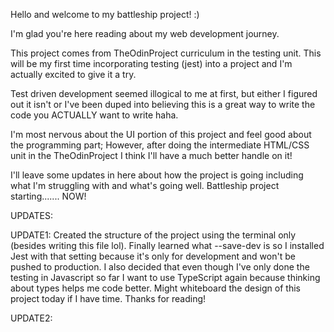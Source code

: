 Hello and welcome to my battleship project! :) 

I'm glad you're here reading about my web development journey.

This project comes from TheOdinProject curriculum in the testing unit. This will be my first time incorporating testing (jest) into a project and I'm actually excited to give it a try. 

Test driven development seemed illogical to me at first, but either I figured out it isn't or I've been duped into believing this is a great way to write the code you ACTUALLY want to write haha.

I'm most nervous about the UI portion of this project and feel good about the programming part; However, after doing the intermediate HTML/CSS unit in the TheOdinProject I think I'll have a much better handle on it!

I'll leave some updates in here about how the project is going including what I'm struggling with and what's going well. Battleship project starting....... NOW!

UPDATES:

UPDATE1:
Created the structure of the project using the terminal only (besides writing this file lol). Finally learned what --save-dev is so I installed Jest with that setting because it's only for development and won't be pushed to production. I also decided that even though I've only done the testing in Javascript so far I want to use TypeScript again because thinking about types helps me code better. Might whiteboard the design of this project today if I have time. Thanks for reading!

UPDATE2: